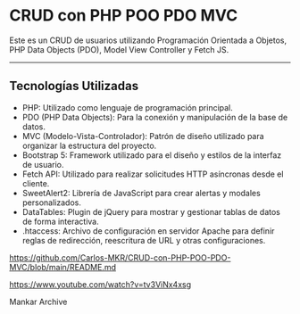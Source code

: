 # CRUD con PHP POO PDO MVC
Este es un CRUD de usuarios utilizando Programación Orientada a Objetos, PHP Data Objects (PDO), Model View Controller y Fetch JS.

<hr>

## Tecnologías Utilizadas
- PHP: Utilizado como lenguaje de programación principal.
- PDO (PHP Data Objects): Para la conexión y manipulación de la base de datos.
- MVC (Modelo-Vista-Controlador): Patrón de diseño utilizado para organizar la estructura del proyecto.
- Bootstrap 5: Framework utilizado para el diseño y estilos de la interfaz de usuario.
- Fetch API: Utilizado para realizar solicitudes HTTP asíncronas desde el cliente.
- SweetAlert2: Librería de JavaScript para crear alertas y modales personalizados.
- DataTables: Plugin de jQuery para mostrar y gestionar tablas de datos de forma interactiva.
- .htaccess: Archivo de configuración en servidor Apache para definir reglas de redirección, reescritura de URL y otras configuraciones.

https://github.com/Carlos-MKR/CRUD-con-PHP-POO-PDO-MVC/blob/main/README.md

https://www.youtube.com/watch?v=tv3ViNx4xsg

Mankar Archive